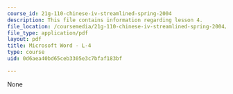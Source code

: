 ```yaml
---
course_id: 21g-110-chinese-iv-streamlined-spring-2004
description: This file contains information regarding lesson 4.
file_location: /coursemedia/21g-110-chinese-iv-streamlined-spring-2004/0d6aea40bd65ceb3305e3c7bfaf183bf_MIT21G_110S04_L4.pdf
file_type: application/pdf
layout: pdf
title: Microsoft Word - L-4
type: course
uid: 0d6aea40bd65ceb3305e3c7bfaf183bf

---
```

None